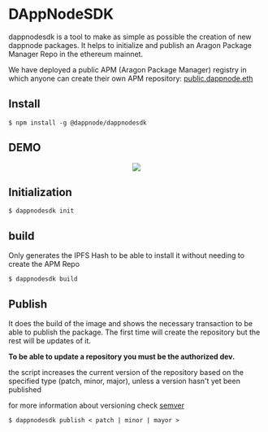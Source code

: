 # DAppNodeSDK
dappnodesdk is a tool to make as simple as possible the creation of new dappnode packages. It helps to initialize and publish an Aragon Package Manager Repo in the ethereum mainnet.

We have deployed a public APM (Aragon Package Manager) registry in which anyone can create their own APM repository: [public.dappnode.eth](https://etherscan.io/address/public.dappnode.eth)

## Install 

```
$ npm install -g @dappnode/dappnodesdk
```

## DEMO

<p align="center"><img src="/img/demo.gif?raw=true"/></p>

## Initialization
```
$ dappnodesdk init
```

## build 
Only generates the IPFS Hash to be able to install it without needing to create the APM Repo
```
$ dappnodesdk build
```

## Publish 
It does the build of the image and shows the necessary transaction to be able to publish the package. The first time will create the repository but the rest will be updates of it.

__To be able to update a repository you must be the authorized dev.__

the script increases the current version of the repository based on the specified type (patch, minor, major), unless a version hasn't yet been published

for more information about versioning check [semver](https://semver.org/)

```
$ dappnodesdk publish < patch | minor | mayor >
```
